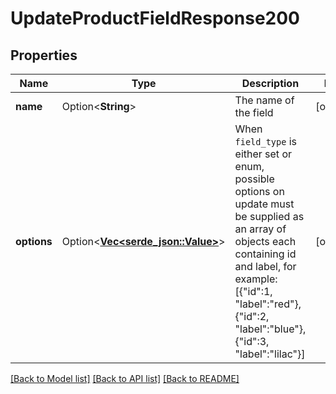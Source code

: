 # UpdateProductFieldResponse200

## Properties

Name | Type | Description | Notes
------------ | ------------- | ------------- | -------------
**name** | Option<**String**> | The name of the field | [optional]
**options** | Option<[**Vec<serde_json::Value>**](serde_json::Value.md)> | When `field_type` is either set or enum, possible options on update must be supplied as an array of objects each containing id and label, for example: [{\"id\":1, \"label\":\"red\"},{\"id\":2, \"label\":\"blue\"},{\"id\":3, \"label\":\"lilac\"}] | [optional]

[[Back to Model list]](../README.md#documentation-for-models) [[Back to API list]](../README.md#documentation-for-api-endpoints) [[Back to README]](../README.md)


